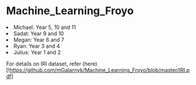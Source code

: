 # Machine_Learning_Froyo

<li>Michael: Year 5, 10 and 11 </li>
<li>Sadat: Year 9 and 10 </li>
<li>Megan: Year 6 and 7 </li>
<li>Ryan: Year 3 and 4 </li>
<li>Julius: Year 1 and 2 </li>

For details on IRI dataset, refer (here)[!https://github.com/mGalarnyk/Machine_Learning_Froyo/blob/master/IRI.pdf]


